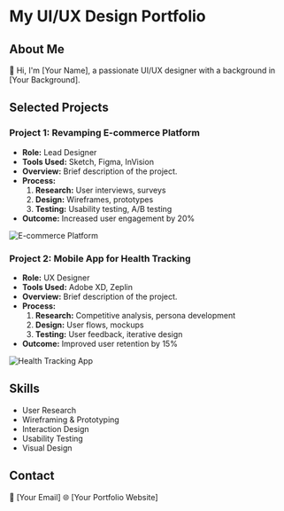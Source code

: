 # My UI/UX Design Portfolio

## About Me
👋 Hi, I'm [Your Name], a passionate UI/UX designer with a background in [Your Background].

## Selected Projects

### Project 1: Revamping E-commerce Platform
- **Role:** Lead Designer
- **Tools Used:** Sketch, Figma, InVision
- **Overview:** Brief description of the project.
- **Process:**
  1. **Research:** User interviews, surveys
  2. **Design:** Wireframes, prototypes
  3. **Testing:** Usability testing, A/B testing
- **Outcome:** Increased user engagement by 20%

![E-commerce Platform](image-link)

### Project 2: Mobile App for Health Tracking
- **Role:** UX Designer
- **Tools Used:** Adobe XD, Zeplin
- **Overview:** Brief description of the project.
- **Process:**
  1. **Research:** Competitive analysis, persona development
  2. **Design:** User flows, mockups
  3. **Testing:** User feedback, iterative design
- **Outcome:** Improved user retention by 15%

![Health Tracking App](image-link)

## Skills
- User Research
- Wireframing & Prototyping
- Interaction Design
- Usability Testing
- Visual Design

## Contact
📧 [Your Email]
🌐 [Your Portfolio Website]

